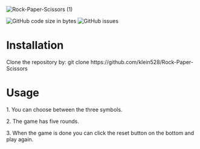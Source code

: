 ![Rock-Paper-Scissors (1)](https://user-images.githubusercontent.com/88459146/223828127-7f2217af-1bfa-4131-bd29-1378448d7077.png)


![GitHub code size in bytes](https://img.shields.io/github/languages/code-size/klein528/Rock-Paper-Scissors) ![GitHub issues](https://img.shields.io/github/issues-raw/klein528/Rock-Paper-Scissors)

<h1>Installation</h1>
Clone the repository by: git clone https://github.com/klein528/Rock-Paper-Scissors

<h1>Usage</h1>
<p>1. You can choose between the three symbols.</p>

<p>2. The game has five rounds.</p>

<p>3. When the game is done you can click the reset button on the bottom and play again.</p>

